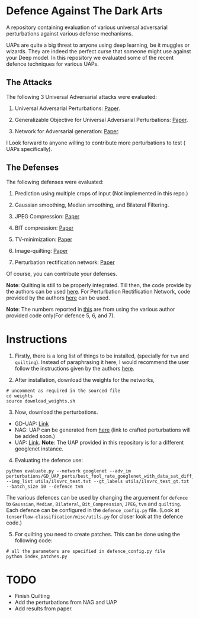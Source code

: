 # Defence Against The Dark Arts

A repository containing evaluation of various universal adversarial perturbations against various defense mechanisms.

UAPs are quite a big threat to anyone using deep learning, be it muggles or wizards. They are indeed the perfect curse that someone might use against your Deep model. In this repository we evaluated some of the recent defence techniques for various UAPs. 

## The Attacks
The following 3 Universal Adversarial attacks were evaluated:

1) Universal Adversarial Perturbations: [Paper](https://arxiv.org/abs/1610.08401).

2) Generalizable Objective for Universal Adversarial Perturbations: [Paper](https://arxiv.org/abs/1801.08092).

3) Network for Adversarial generation: [Paper](https://arxiv.org/abs/1712.03390).

I Look forward to anyone willing to contribute more perturbations to test ( UAPs specifically).

## The Defenses

The following defenses were evaluated:

1) Prediction using multiple crops of input (Not implemented in this repo.)

2) Gaussian smoothing, Median smoothing, and Bilateral Filtering.

3) JPEG Compression: [Paper](https://arxiv.org/abs/1608.00853)

4) BIT compression: [Paper](https://arxiv.org/abs/1704.01155)

5) TV-minimization: [Paper](https://arxiv.org/abs/1711.00117)

6) Image-quilting: [Paper](https://arxiv.org/abs/1711.00117)

7) Perturbation rectification network: [Paper](https://arxiv.org/abs/1711.05929)

Of course, you can contribute your defenses. 

**Note**: Quilting is still to be properly integrated. Till then, the code provide by the authors can be used [here](https://github.com/facebookresearch/adversarial_image_defenses). For Perturbation Rectification Network, code provided by the authors [here]() can be used.

**Note**: The numbers reported in [this](https://arxiv.org/abs/1801.08092) are from using the various author provided code only(For defence 5, 6, and 7).

# Instructions

1) Firstly, there is a long list of things to be installed, (specially for `tvm` and `quilting`). Instead of paraphrasing it here, I would recommend the user follow the instructions given by the authors [here](https://github.com/facebookresearch/adversarial_image_defenses).

2) After installation, download the weights for the networks,

```
# uncomment as required in the sourced file
cd weights
source download_weights.sh
``` 

3) Now, download the perturbations. 
  * GD-UAP: [Link](https://www.dropbox.com/s/ixjzg4itx10nhid/perturbations.tar.gz?dl=0)
  * NAG: UAP can be generated from [here](https://github.com/val-iisc/nag.git) (link to crafted perturbations will be added soon.)
  * UAP: [Link](https://github.com/LTS4/universal.git). **Note**: The UAP provided in this repository is for a different googlenet instance.

4) Evaluating the defence use:

```
python evaluate.py --network googlenet --adv_im perturbations/GD_UAP_perts/best_fool_rate_googlenet_with_data_sat_diff_reg_0.0.npy --img_list utils/ilsvrc_test.txt --gt_labels utils/ilsvrc_test_gt.txt --batch_size 10 --defence tvm
```

The various defences can be used by changing the arguement for `defence` to `Gaussian`, `Median`, `Bilateral`, `Bit_Compression`, `JPEG`, `tvm` and `quilting`. Each defence can be configured in the `defence_config.py` file. (Look at `tensorflow-classification/misc/utils.py` for closer look at the defence code.)

5) For quilting you need to create patches. This can be done using the following code:
```
# all the parameters are specified in defence_config.py file
python index_patches.py
```
# TODO

* Finish Quilting
* Add the perturbations from NAG and UAP
* Add results from paper.



